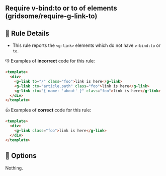 ## Require v-bind:to or to of <g-link> elements (gridsome/require-g-link-to)

## :book: Rule Details

- This rule reports the `<g-link>` elements which do not have `v-bind:to` or `to`.

:-1: Examples of **incorrect** code for this rule:

```html
<template>
  <div>
    <g-link to="/" class="foo">link is here</g-link>
    <g-link :to="article.path" class="foo">link is here</g-link>
    <g-link :to="{ name: 'about' }" class="foo">link is here</g-link>
  </div>
</template>
```

:+1: Examples of **correct** code for this rule:

```html
<template>
  <div>
    <g-link class="foo">link is here</g-link>
  </div>
</template>
```

## :wrench: Options

Nothing.
